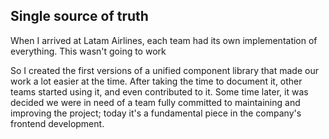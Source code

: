 ## Single source of truth

When I arrived at Latam Airlines, each team had its own implementation of everything. This wasn't going to work

So I created the first versions of a unified component library that made our work a lot easier at the time. After taking the time to document it, other teams started using it, and even contributed to it. Some time later, it was decided we were in need of a team fully committed to maintaining and improving the project; today it's a fundamental piece in the company's frontend development.
